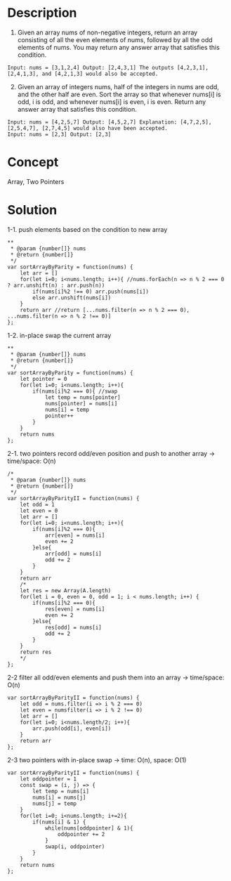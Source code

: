# Description
1. Given an array nums of non-negative integers, return an array consisting of all the even elements of nums, followed by all the odd elements of nums. You may return any answer array that satisfies this condition.
```
Input: nums = [3,1,2,4] Output: [2,4,3,1] The outputs [4,2,3,1], [2,4,1,3], and [4,2,1,3] would also be accepted.
```
2. Given an array of integers nums, half of the integers in nums are odd, and the other half are even. Sort the array so that whenever nums[i] is odd, i is odd, and whenever nums[i] is even, i is even. Return any answer array that satisfies this condition.
```
Input: nums = [4,2,5,7] Output: [4,5,2,7] Explanation: [4,7,2,5], [2,5,4,7], [2,7,4,5] would also have been accepted.
Input: nums = [2,3] Output: [2,3]
```
# Concept
Array, Two Pointers
# Solution
1-1. push elements based on the condition to new array
```
**
 * @param {number[]} nums
 * @return {number[]}
 */
var sortArrayByParity = function(nums) {
    let arr = []
    for(let i=0; i<nums.length; i++){ //nums.forEach(n => n % 2 === 0 ? arr.unshift(n) : arr.push(n))
        if(nums[i]%2 !== 0) arr.push(nums[i])
        else arr.unshift(nums[i])
    }
    return arr //return [...nums.filter(n => n % 2 === 0), ...nums.filter(n => n % 2 !== 0)]
};
```
1-2. in-place swap the current array
```
**
 * @param {number[]} nums
 * @return {number[]}
 */
var sortArrayByParity = function(nums) {
    let pointer = 0
    for(let i=0; i<nums.length; i++){
        if(nums[i]%2 === 0){ //swap
            let temp = nums[pointer] 
            nums[pointer] = nums[i]
            nums[i] = temp
            pointer++
        }
    }
    return nums
};
```
2-1. two pointers record odd/even position and push to another array -> time/space: O(n)
```
/*
 * @param {number[]} nums
 * @return {number[]}
 */
var sortArrayByParityII = function(nums) {
    let odd = 1
    let even = 0
    let arr = []
    for(let i=0; i<nums.length; i++){
        if(nums[i]%2 === 0){
            arr[even] = nums[i]
            even += 2
        }else{
            arr[odd] = nums[i]
            odd += 2
        }
    }
    return arr
    /*
    let res = new Array(A.length)
    for(let i = 0, even = 0, odd = 1; i < nums.length; i++) {
        if(nums[i]%2 === 0){
            res[even] = nums[i]
            even += 2
        }else{
            res[odd] = nums[i]
            odd += 2
        }
    }
    return res
    */
};
```
2-2 filter all odd/even elements and push them into an array -> time/space: O(n)
```
var sortArrayByParityII = function(nums) {
    let odd = nums.filter(i => i % 2 === 0)
    let even = numsfilter(i => i % 2 !== 0)
    let arr = []
    for(let i=0; i<nums.length/2; i++){
        arr.push(odd[i], even[i])
    }
    return arr
};
```
2-3 two pointers with in-place swap -> time: O(n), space: O(1)
```
var sortArrayByParityII = function(nums) {
    let oddpointer = 1
    const swap = (i, j) => {
        let temp = nums[i]
        nums[i] = nums[j]
        nums[j] = temp
    }
    for(let i=0; i<nums.length; i+=2){
        if(nums[i] & 1) {
            while(nums[oddpointer] & 1){
                oddpointer += 2
            }
            swap(i, oddpointer)
        }
    }
    return nums
};
```

